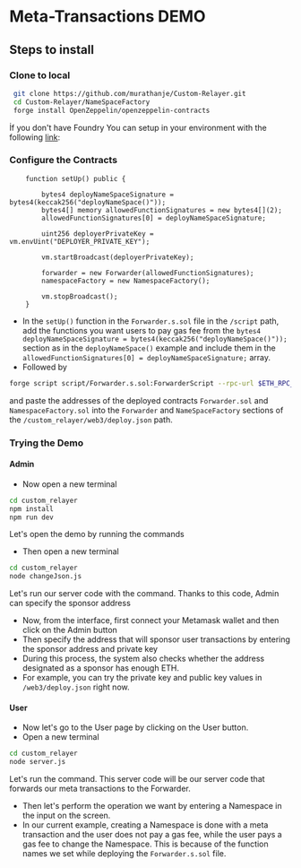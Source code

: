 # Meta-Transactions DEMO

## Steps to install

### Clone to local

```bash
 git clone https://github.com/murathanje/Custom-Relayer.git
 cd Custom-Relayer/NameSpaceFactory
 forge install OpenZeppelin/openzeppelin-contracts 
```
 İf you don't have Foundry You can setup in your environment with the following [link](https://book.getfoundry.sh/getting-started/installation): 

### Configure the Contracts


```solidity
    function setUp() public {

        bytes4 deployNameSpaceSignature = bytes4(keccak256("deployNameSpace()"));
        bytes4[] memory allowedFunctionSignatures = new bytes4[](2);
        allowedFunctionSignatures[0] = deployNameSpaceSignature;
        
        uint256 deployerPrivateKey = vm.envUint("DEPLOYER_PRIVATE_KEY");
        
        vm.startBroadcast(deployerPrivateKey);
        
        forwarder = new Forwarder(allowedFunctionSignatures);
        namespaceFactory = new NamespaceFactory();
        
        vm.stopBroadcast();
    }
```

- In the ``setUp()`` function in the ``Forwarder.s.sol`` file in the ``/script`` path, add the functions you want users to pay gas fee from the ``bytes4 deployNameSpaceSignature = bytes4(keccak256("deployNameSpace()"));`` section as in the ``deployNameSpace()`` example and include them in the ``allowedFunctionSignatures[0] = deployNameSpaceSignature;`` array.
- Followed by 
```bash
forge script script/Forwarder.s.sol:ForwarderScript --rpc-url $ETH_RPC_URL --private-key $DEPLOYER_PRIVATE_KEY --broadcast
```
and paste the addresses of the deployed contracts ``Forwarder.sol`` and ``NamespaceFactory.sol`` into the ``Forwarder`` and ``NameSpaceFactory`` sections of the ``/custom_relayer/web3/deploy.json`` path.


### Trying the Demo

#### Admin


- Now open a new terminal 
```bash
cd custom_relayer
npm install
npm run dev
```
Let's open the demo by running the commands

- Then open a new terminal 
```bash
cd custom_relayer
node changeJson.js 
```
Let's run our server code with the command. Thanks to this code, Admin can specify the sponsor address

- Now, from the interface, first connect your Metamask wallet and then click on the Admin button
- Then specify the address that will sponsor user transactions by entering the sponsor address and private key
- During this process, the system also checks whether the address designated as a sponsor has enough ETH.
- For example, you can try the private key and public key values in ``/web3/deploy.json`` right now.


#### User

- Now let's go to the User page by clicking on the User button.
- Open a new terminal 
```bash
cd custom_relayer
node server.js
```
Let's run the command. This server code will be our server code that forwards our meta transactions to the Forwarder.
- Then let's perform the operation we want by entering a Namespace in the input on the screen.
- In our current example, creating a Namespace is done with a meta transaction and the user does not pay a gas fee, while the user pays a gas fee to change the Namespace. This is because of the function names we set while deploying the ``Forwarder.s.sol`` file.




